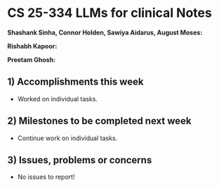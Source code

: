 # CS 25-334 LLMs for clinical Notes
**Shashank Sinha, Connor Holden, Sawiya Aidarus, August Moses:**

**Rishabh Kapoor:**

**Preetam Ghosh:**

## 1) Accomplishments this week ##
   - Worked on individual tasks.
## 2) Milestones to be completed next week ##
   - Continue work on individual tasks.
## 3) Issues, problems or concerns ##
   - No issues to report!
